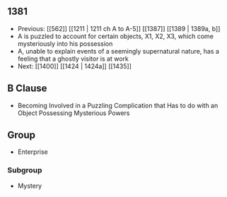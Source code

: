 ## 1381
- Previous: [[562]] [[1211 | 1211 ch A to A-5]] [[1387]] [[1389 | 1389a, b]] 
- A is puzzled to account for certain objects, X1, X2, X3, which come mysteriously into his possession
- A, unable to explain events of a seemingly supernatural nature, has a feeling that a ghostly visitor is at work
- Next: [[1400]] [[1424 | 1424a]] [[1435]] 

## B Clause
- Becoming Involved in a Puzzling Complication that Has to do with an Object Possessing Mysterious Powers

## Group
- Enterprise

### Subgroup
- Mystery

